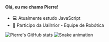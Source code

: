 #### Olá, eu me chamo Pierre!

- 💻 Atualmente estudo JavaScript
- 🤖 Participo da Uai!rrior - Equipe de Robótica
  
  
  
![Pierre's GitHub stats](https://github-readme-stats.vercel.app/api?username=pierregraciano&theme=codeSTACKr&show_icons=true)
![Snake animation](https://github.com/pierregraciano/pierregraciano/blob/output/github-contribution-grid-snake.svg)

